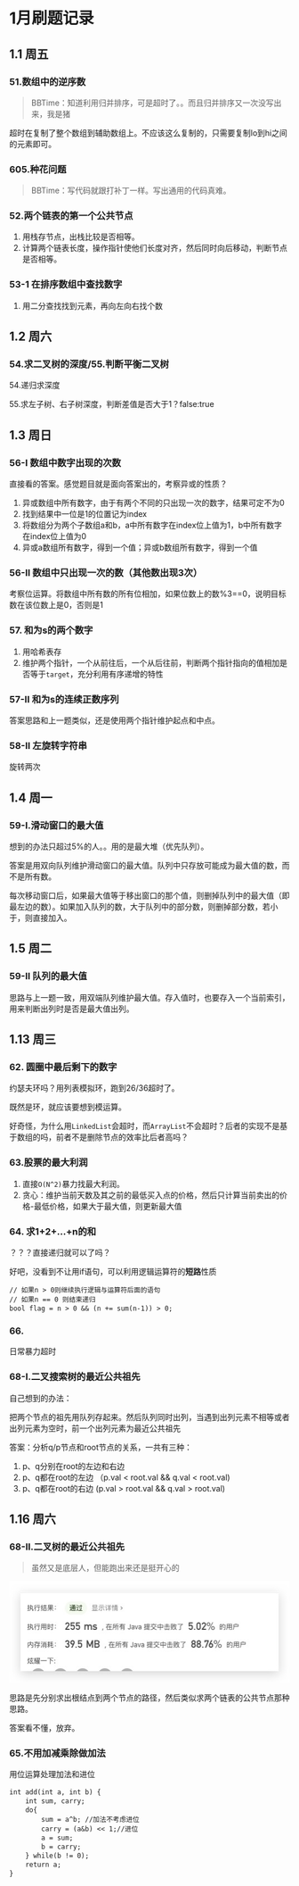 # 1月刷题记录
## 1.1 周五
### 51.数组中的逆序数
> BBTime：知道利用归并排序，可是超时了。。而且归并排序又一次没写出来，我是猪

超时在复制了整个数组到辅助数组上。不应该这么复制的，只需要复制lo到hi之间的元素即可。

### 605.种花问题
> BBTime：写代码就跟打补丁一样。写出通用的代码真难。


### 52.两个链表的第一个公共节点
1. 用栈存节点，出栈比较是否相等。
2. 计算两个链表长度，操作指针使他们长度对齐，然后同时向后移动，判断节点是否相等。

### 53-1 在排序数组中查找数字
1. 用二分查找找到元素，再向左向右找个数

## 1.2 周六 
### 54.求二叉树的深度/55.判断平衡二叉树
54.递归求深度

55.求左子树、右子树深度，判断差值是否大于1？false:true

## 1.3 周日
### 56-I 数组中数字出现的次数
直接看的答案。感觉题目就是面向答案出的，考察异或的性质？

1. 异或数组中所有数字，由于有两个不同的只出现一次的数字，结果可定不为0
2. 找到结果中一位是1的位置记为index
3. 将数组分为两个子数组a和b，a中所有数字在index位上值为1，b中所有数字在index位上值为0
4. 异或a数组所有数字，得到一个值；异或b数组所有数字，得到一个值

### 56-II 数组中只出现一次的数（其他数出现3次）
考察位运算。将数组中所有数的所有位相加，如果位数上的数%3==0，说明目标数在该位数上是0，否则是1

### 57. 和为s的两个数字
1. 用哈希表存
2. 维护两个指针，一个从前往后，一个从后往前，判断两个指针指向的值相加是否等于`target`，充分利用有序递增的特性

### 57-II 和为s的连续正数序列
答案思路和上一题类似，还是使用两个指针维护起点和中点。

### 58-II 左旋转字符串
旋转两次

## 1.4 周一
### 59-I.滑动窗口的最大值
想到的办法只超过5%的人。。用的是最大堆（优先队列）。

答案是用双向队列维护滑动窗口的最大值。队列中只存放可能成为最大值的数，而不是所有数。

每次移动窗口后，如果最大值等于移出窗口的那个值，则删掉队列中的最大值（即最左边的数）。如果加入队列的数，大于队列中的部分数，则删掉部分数，若小于，则直接加入。

## 1.5 周二
### 59-II 队列的最大值
思路与上一题一致，用双端队列维护最大值。存入值时，也要存入一个当前索引，用来判断出列时是否是最大值出列。

## 1.13 周三
### 62. 圆圈中最后剩下的数字
约瑟夫环吗？用列表模拟环，跑到26/36超时了。

既然是环，就应该要想到模运算。

好奇怪，为什么用`LinkedList`会超时，而`ArrayList`不会超时？后者的实现不是基于数组的吗，前者不是删除节点的效率比后者高吗？

### 63.股票的最大利润
1. 直接`O(N^2)`暴力找最大利润。
2. 贪心：维护当前天数及其之前的最低买入点的价格，然后只计算当前卖出的价格-最低价格，如果大于最大值，则更新最大值

### 64. 求1+2+...+n的和
？？？直接递归就可以了吗？

好吧，没看到不让用if语句，可以利用逻辑运算符的**短路**性质
```
// 如果n > 0则继续执行逻辑与运算符后面的语句
// 如果n == 0 则结束递归
bool flag = n > 0 && (n += sum(n-1)) > 0;
```

### 66.
日常暴力超时

### 68-I.二叉搜索树的最近公共祖先
自己想到的办法：

把两个节点的祖先用队列存起来。然后队列同时出列，当遇到出列元素不相等或者出列元素为空时，前一个出列元素为最近公共祖先

答案：分析q/p节点和root节点的关系，一共有三种：
1. p、q分别在root的左边和右边
2. p、q都在root的左边 （p.val < root.val && q.val < root.val)
3. p、q都在root的右边 (p.val > root.val && q.val > root.val)

## 1.16 周六
### 68-II.二叉树的最近公共祖先
> 虽然又是底层人，但能跑出来还是挺开心的

![通过截图](../imgs/c68.jpg)

思路是先分别求出根结点到两个节点的路径，然后类似求两个链表的公共节点那种思路。

答案看不懂，放弃。

### 65.不用加减乘除做加法
用位运算处理加法和进位
```
int add(int a, int b) {
    int sum, carry;
    do{
        sum = a^b; //加法不考虑进位
        carry = (a&b) << 1;//进位
        a = sum;
        b = carry;
    } while(b != 0);
    return a;
}
```
